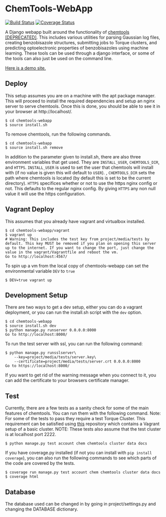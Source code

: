 ChemTools-WebApp
================
[![Build Status](https://travis-ci.org/crcollins/chemtools-webapp.svg?branch=master)](https://travis-ci.org/crcollins/chemtools-webapp)
[![Coverage Status](https://coveralls.io/repos/crcollins/chemtools-webapp/badge.svg)](https://coveralls.io/r/crcollins/chemtools-webapp)

A Django webapp built around the functionality of [chemtools [DEPRECATED]](https://github.com/crcollins/chemtools). This includes various utilities for parsing Gaussian log files, creating benzobisazole structures, submitting jobs to Torque clusters, and predicting optoelectronic properties of benzobisazoles using machine learning. These tools can be used through a django interface, or some of the tools can also just be used on the command line.


[Here is a demo site.](http://gauss.crcollins.com/)


Deploy
------

This setup assumes you are on a machine with the apt package manager. This will proceed to install the required dependencies and setup an nginx server to serve chemtools. Once this is done, you should be able to see it in your browser at http://localhost/.

    $ cd chemtools-webapp
    $ source install.sh

To remove chemtools, run the following commands.

    $ cd chemtools-webapp
    $ source install.sh remove

In addition to the parameter given to install.sh, there are also three environment variables that get used. They are `INSTALL_USER`, `CHEMTOOLS_DIR`, and `HTTPS`. `INSTALL_USER` is used to set the user that chemtools will install with (if no value is given this will default to `USER`). , `CHEMTOOLS_DIR` sets the path where chemtools is located (by default this is set to be the current directory). `HTTPS` specifices whether or not to use the https nginx config or not. This defaults to the regular nginx config. By giving `HTTPS` any non null value it will use the https configuration.


Vagrant Deploy
--------------

This assumes that you already have vagrant and virtualbox installed.

    $ cd chemtools-webapp/vagrant
    $ vagrant up
    # Warning: This includes the test key from project/media/tests by default. This key MUST be removed if you plan on opening this server up to the internet. If you want to change the port, just change the value in the vagrant/Vagrantfile and reboot the vm.
    Go to http://localhost:4567/

To spin up a vm from the local copy of chemtools-webapp can set the environmental variable `DEV` to `true`

    $ DEV=true vagrant up


Development Setup
-----------------

There are two ways to get a dev setup, either you can do a vagrant deployment, or you can run the install.sh script with the `dev` option.

    $ cd chemtools-webapp
    $ source install.sh dev
    $ python manage.py runserver 0.0.0.0:8000
    Go to http://localhost:8000/

To run the test server with ssl, you can run the following command:

    $ python manage.py runsslserver\
        --key=project/media/tests/server.key\
        --certificate=project/media/tests/server.crt 0.0.0.0:8000
    Go to https://localhost:8000/

If you want to get rid of the warning message when you connect to it, you can add the certificate to your browsers certificate manager.


Test
----

Currently, there are a few tests as a sanity check for some of the main features of chemtools. You can run them with the following command. Note: For some of the tests to pass they require a test Torque Cluster. This requirement can be satisfied using [this](https://github.com/crcollins/torquecluster) repository which contains a Vagrant setup of a basic cluster. NOTE: These tests also assume that the test cluster is at localhost port 2222.

    $ python manage.py test account chem chemtools cluster data docs

If you have coverage.py installed (if not you can install with `pip install coverage`), you can also run the following commands to see which parts of the code are covered by the tests.

    $ coverage run manage.py test account chem chemtools cluster data docs
    $ coverage html


Database
--------

The database used can be changed in by going in project/settings.py and changing the DATABASE dictionary.

